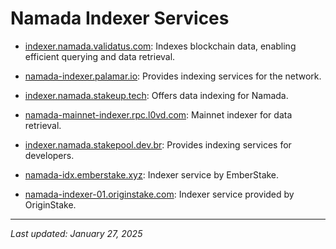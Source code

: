 # Namada Indexer Services

* [indexer.namada.validatus.com](indexer.namada.validatus.com): Indexes blockchain data, enabling efficient querying and data retrieval.

* [namada-indexer.palamar.io](namada-indexer.palamar.io): Provides indexing services for the network.

* [indexer.namada.stakeup.tech](indexer.namada.stakeup.tech): Offers data indexing for Namada.

* [namada-mainnet-indexer.rpc.l0vd.com](namada-mainnet-indexer.rpc.l0vd.com): Mainnet indexer for data retrieval.

* [indexer.namada.stakepool.dev.br](indexer.namada.stakepool.dev.br): Provides indexing services for developers.

* [namada-idx.emberstake.xyz](namada-idx.emberstake.xyz): Indexer service by EmberStake.

* [namada-indexer-01.originstake.com](namada-indexer-01.originstake.com): Indexer service provided by OriginStake.

---
_Last updated: January 27, 2025_
